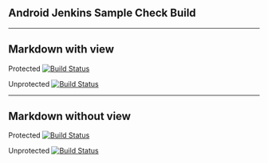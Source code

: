 ## Android Jenkins Sample Check Build

------------------
Markdown with view
------------------

Protected
[![Build Status](http://192.168.1.168:8080/job/android_apk/badge/icon)](http://192.168.1.168:8080/job/android_apk/)

Unprotected
[![Build Status](http://192.168.1.168:8080/buildStatus/icon?job=android_apk)](http://192.168.1.168:8080/job/android_apk/)

---------------------
Markdown without view
---------------------

Protected
[![Build Status](http://192.168.1.168:8080/buildStatus/icon?job=android_apk)](http://192.168.1.168:8080/job/android_apk)

Unprotected
[![Build Status](http://192.168.1.168:8080/buildStatus/icon?job=android_apk)](http://192.168.1.168:8080/job/android_apk)